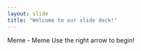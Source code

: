 ```yaml
---
layout: slide
title: "Welcome to our slide deck!"
---
```

Meme - Meme
Use the right arrow to begin!
